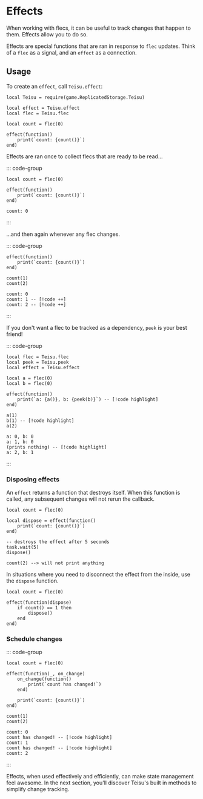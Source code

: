 # Effects

When working with flecs, it can be useful to track changes that happen to them. Effects allow you to do so.

Effects are special functions that are ran in response to `flec` updates. Think of a `flec` as a signal, and an `effect` as a connection.

## Usage

To create an `effect`, call `Teisu.effect`:

```luau{3,8,9,10}
local Teisu = require(game.ReplicatedStorage.Teisu)

local effect = Teisu.effect
local flec = Teisu.flec

local count = flec(0)

effect(function()
    print(`count: {count()}`)
end)
```

Effects are ran once to collect flecs that are ready to be read...

::: code-group

```luau [Luau code]
local count = flec(0)

effect(function()
    print(`count: {count()}`)
end)
```

```luau [Output]
count: 0
```

:::

...and then again whenever any flec changes.

::: code-group

```luau [Luau code]
effect(function()
    print(`count: {count()}`)
end)

count(1)
count(2)
```

```luau [Output]
count: 0
count: 1 -- [!code ++]
count: 2 -- [!code ++]
```

:::

If you don't want a flec to be tracked as a dependency, `peek` is your best friend!

::: code-group

```luau [Luau code]
local flec = Teisu.flec
local peek = Teisu.peek
local effect = Teisu.effect

local a = flec(0)
local b = flec(0)

effect(function()
    print(`a: {a()}, b: {peek(b)}`) -- [!code highlight]
end)

a(1)
b(1) -- [!code highlight]
a(2)
```

```luau [Output]
a: 0, b: 0
a: 1, b: 0
(prints nothing) -- [!code highlight]
a: 2, b: 1
```
:::

### Disposing effects

An `effect` returns a function that destroys itself. When this function is called, any subsequent changes will not rerun the callback.

```luau
local count = flec(0)

local dispose = effect(function()
    print(`count: {count()}`)
end)

-- destroys the effect after 5 seconds
task.wait(5)
dispose()

count(2) --> will not print anything
```

In situations where you need to disconnect the effect from the inside, use the `dispose` function.

```luau
local count = flec(0)

effect(function(dispose)
    if count() == 1 then
        dispose()
    end
end)
```

### Schedule changes

<!--@include: @api/reactivity-core.md{180,186}-->

::: code-group

```luau [Luau code]
local count = flec(0)

effect(function(_, on_change)
    on_change(function()
        print(`count has changed!`)
    end)

    print(`count: {count()}`)
end)

count(1)
count(2)
```

```luau [Output]
count: 0
count has changed! -- [!code highlight]
count: 1
count has changed! -- [!code highlight]
count: 2
```

:::

Effects, when used effectively and efficiently, can make state management feel awesome. In the next section, you'll discover Teisu's built in methods to simplify change tracking.